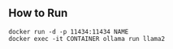 ## How to Run

```
docker run -d -p 11434:11434 NAME
docker exec -it CONTAINER ollama run llama2
```